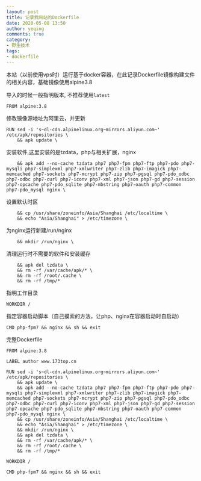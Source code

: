 ```yaml
---
layout: post
title: 记录我网站的Dockerfile
date: 2020-05-08 13:50
author: yeqing
comments: true
category: 
- 野生技术
tags: 
- dockerfile
---
```


本站（以前使用vps时）运行基于docker容器，在此记录Dockerfile镜像构建文件的相关内容，基础镜像使用alpine3.8

导入的时候一般指明版本, 不推荐使用`latest`
```shell
FROM alpine:3.8
```

修改镜像源地址为阿里云，并更新
```shell
RUN sed -i 's~dl-cdn.alpinelinux.org~mirrors.aliyun.com~' /etc/apk/repositories \
	&& apk update \
```

安装软件,这里安装的是tzdata，php与相关扩展，nginx
```shell
    && apk add --no-cache tzdata php7 php7-fpm php7-ftp php7-pdo php7-mysqli php7-simplexml php7-xmlwriter php7-zlib php7-imagick php7-memcached php7-sockets php7-mcrypt php7-zip php7-pgsql php7-pdo_odbc php7-odbc php7-curl php7-iconv php7-xml php7-json php7-gd php7-session php7-opcache php7-pdo_sqlite php7-mbstring php7-oauth php7-common php7-pdo_mysql nginx \
```

设置默认时区
```shell
    && cp /usr/share/zoneinfo/Asia/Shanghai /etc/localtime \
    && echo "Asia/Shanghai" > /etc/timezone \
```

为nginx运行新建/run/nginx
```shell
	&& mkdir /run/nginx \
```

清理运行时不需要的软件和安装缓存
```shell
    && apk del tzdata \
    && rm -rf /var/cache/apk/* \
    && rm -rf /root/.cache \
    && rm -rf /tmp/*
```

指明工作目录
```shell
WORKDIR /
```
指定容器启动脚本（自己摸索的方法，让php、nginx在容器启动时自启动）
```shell
CMD php-fpm7 && nginx && sh && exit
```

完整Dockerfile
```shell
FROM alpine:3.8
 
LABEL author www.173top.cn
 
RUN sed -i 's~dl-cdn.alpinelinux.org~mirrors.aliyun.com~' /etc/apk/repositories \
	&& apk update \
    && apk add --no-cache tzdata php7 php7-fpm php7-ftp php7-pdo php7-mysqli php7-simplexml php7-xmlwriter php7-zlib php7-imagick php7-memcached php7-sockets php7-mcrypt php7-zip php7-pgsql php7-pdo_odbc php7-odbc php7-curl php7-iconv php7-xml php7-json php7-gd php7-session php7-opcache php7-pdo_sqlite php7-mbstring php7-oauth php7-common php7-pdo_mysql nginx \
    && cp /usr/share/zoneinfo/Asia/Shanghai /etc/localtime \
    && echo "Asia/Shanghai" > /etc/timezone \
	&& mkdir /run/nginx \
    && apk del tzdata \
    && rm -rf /var/cache/apk/* \
    && rm -rf /root/.cache \
    && rm -rf /tmp/*
 
WORKDIR /
 
CMD php-fpm7 && nginx && sh && exit
```